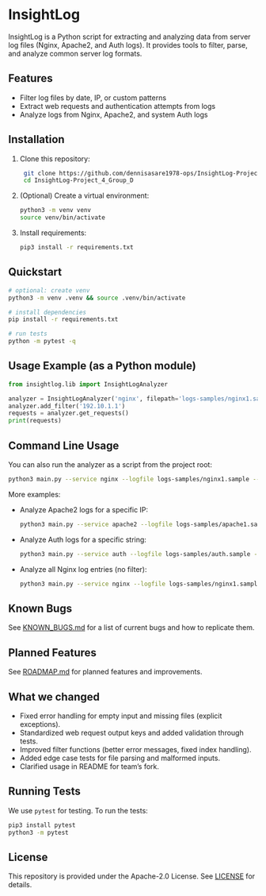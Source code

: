 # InsightLog

InsightLog is a Python script for extracting and analyzing data from server log files (Nginx, Apache2, and Auth logs). It provides tools to filter, parse, and analyze common server log formats.

## Features

- Filter log files by date, IP, or custom patterns
- Extract web requests and authentication attempts from logs
- Analyze logs from Nginx, Apache2, and system Auth logs

## Installation

1. Clone this repository:
   ```bash
    git clone https://github.com/dennisasare1978-ops/InsightLog-Project_4_Group_D.git
    cd InsightLog-Project_4_Group_D
   ```
2. (Optional) Create a virtual environment:
   ```bash
   python3 -m venv venv
   source venv/bin/activate
   ```
3. Install requirements:
   ```bash
   pip3 install -r requirements.txt
   ```

## Quickstart

```bash
# optional: create venv
python3 -m venv .venv && source .venv/bin/activate

# install dependencies
pip install -r requirements.txt

# run tests
python -m pytest -q
```

## Usage Example (as a Python module)
```python
from insightlog.lib import InsightLogAnalyzer

analyzer = InsightLogAnalyzer('nginx', filepath='logs-samples/nginx1.sample')
analyzer.add_filter('192.10.1.1')
requests = analyzer.get_requests()
print(requests)
```

## Command Line Usage

You can also run the analyzer as a script from the project root:

```bash
python3 main.py --service nginx --logfile logs-samples/nginx1.sample --filter 192.10.1.1
```

More examples:

- Analyze Apache2 logs for a specific IP:
  ```bash
  python3 main.py --service apache2 --logfile logs-samples/apache1.sample --filter 127.0.1.1
  ```

- Analyze Auth logs for a specific string:
  ```bash
  python3 main.py --service auth --logfile logs-samples/auth.sample --filter root
  ```

- Analyze all Nginx log entries (no filter):
  ```bash
  python3 main.py --service nginx --logfile logs-samples/nginx1.sample
  ```

## Known Bugs

See [KNOWN_BUGS.md](KNOWN_BUGS.md) for a list of current bugs and how to replicate them.

## Planned Features

See [ROADMAP.md](ROADMAP.md) for planned features and improvements.

## What we changed

- Fixed error handling for empty input and missing files (explicit exceptions).
- Standardized web request output keys and added validation through tests.
- Improved filter functions (better error messages, fixed index handling).
- Added edge case tests for file parsing and malformed inputs.
- Clarified usage in README for team’s fork.

## Running Tests

We use `pytest` for testing. To run the tests:
```bash
pip3 install pytest
python3 -m pytest
```

## License

This repository is provided under the Apache-2.0 License. See [LICENSE](LICENSE) for details.